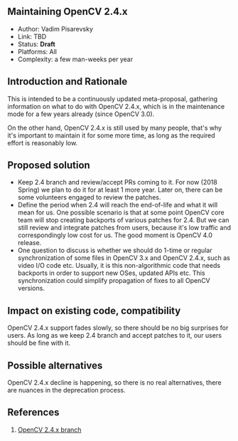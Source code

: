 ## Maintaining OpenCV 2.4.x

* Author: Vadim Pisarevsky
* Link: TBD
* Status: **Draft**
* Platforms: All
* Complexity: a few man-weeks per year

## Introduction and Rationale

This is intended to be a continuously updated meta-proposal, gathering information on what to do with OpenCV 2.4.x, which is in the maintenance mode for a few years already (since OpenCV 3.0).

On the other hand, OpenCV 2.4.x is still used by many people, that's why it's important to maintain it for some more time, as long as the required effort is reasonably low. 

## Proposed solution

* Keep 2.4 branch and review/accept PRs coming to it. For now (2018 Spring) we plan to do it for at least 1 more year. Later on, there can be some volunteers engaged to review the patches.
* Define the period when 2.4 will reach the end-of-life and what it will mean for us. One possible scenario is that at some point OpenCV core team will stop creating backports of various patches for 2.4. But we can still review and integrate patches from users, because it's low traffic and correspondingly low cost for us. The good moment is OpenCV 4.0 release.
* One question to discuss is whether we should do 1-time or regular synchronization of some files in OpenCV 3.x and OpenCV 2.4.x, such as video I/O code etc. Usually, it is this non-algorithmic code that needs backports in order to support new OSes, updated APIs etc. This synchronization could simplify propagation of fixes to all OpenCV versions.

## Impact on existing code, compatibility

OpenCV 2.4.x support fades slowly, so there should be no big surprises for users. As long as we keep 2.4 branch and accept patches to it, our users should be fine with it.

## Possible alternatives

OpenCV 2.4.x decline is happening, so there is no real alternatives, there are nuances in the deprecation process.

## References

1. [OpenCV 2.4.x branch](https://github.com/opencv/opencv/tree/2.4)